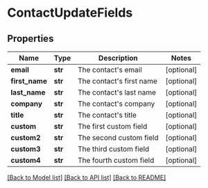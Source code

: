 # ContactUpdateFields

## Properties
Name | Type | Description | Notes
------------ | ------------- | ------------- | -------------
**email** | **str** | The contact&#39;s email | [optional] 
**first_name** | **str** | The contact&#39;s first name | [optional] 
**last_name** | **str** | The contact&#39;s last name | [optional] 
**company** | **str** | The contact&#39;s company | [optional] 
**title** | **str** | The contact&#39;s title | [optional] 
**custom** | **str** | The first custom field | [optional] 
**custom2** | **str** | The second custom field | [optional] 
**custom3** | **str** | The third custom field | [optional] 
**custom4** | **str** | The fourth custom field | [optional] 

[[Back to Model list]](../README.md#documentation-for-models) [[Back to API list]](../README.md#documentation-for-api-endpoints) [[Back to README]](../README.md)


